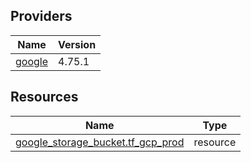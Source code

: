 <!-- BEGIN_TF_DOCS -->


## Providers

| Name | Version |
|------|---------|
| <a name="provider_google"></a> [google](#provider\_google) | 4.75.1 |

## Resources

| Name | Type |
|------|------|
| [google_storage_bucket.tf_gcp_prod](https://registry.terraform.io/providers/hashicorp/google/latest/docs/resources/storage_bucket) | resource |
<!-- END_TF_DOCS -->
